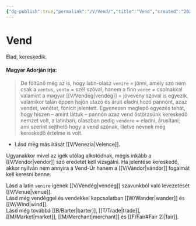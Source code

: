 ```yaml
---
{"dg-publish":true,"permalink":"/V/Vend/","title":"Vend","created":"2023-10-20T10:16","updated":"2023-12-25T06:16"}
---
```



# Vend

Elad, kereskedik.  

#### Magyar Adorján írja:  

> De föltűnő még az is, hogy latin-olasz `venire` = jönni, amely szó nem csak a `ventus`, `vento` = szél szóval, hanem a finn `venee` = csolnakkal valamint a magyar [[V/Vendég\|vendég]] = jövevény szóval is egyezik, valamikor talán éppen hajón utazó és áruit eladni hozó pannónt, azaz vendet, venétet, fönícit jelentett. Egyenesen meglepő egyezés tehát, hogy hiszen – amint láttuk – pannón azaz vend őstörzsünk kereskedő nemzet volt, a latinban, olaszban pedig `vendere` = eladni, árusítani; ami szerint sejthető hogy a vend szónak, illetve névnek még kereskedő értelme is volt.  
- Lásd még más írását [[V/Venezia\|Velence]].  

Ugyanakkor mivel az igék utólag alkotódnak, mégis inkább a [[V/Vendor\|vendor]] szó eredetét kell vizsgálni. Ha jelentése kereskedő, akkor nyilván nem annyira a Vend-Úr hanem a [[V/Vándor\|vándor]] fogalmát kell keresni benne.  

Lásd a latin `venire` igének [[V/Vendég\|vendég]] szavunkból való levezetését [[V/Venue\|venue]].  
Lásd még vendéggel és vendekkel kapcsolatban [[W/Wander\|wander]] és [[W/Wind\|wind]].   
Lásd még továbbá [[B/Barter\|barter]], [[T/Trade\|trade]], [[M/Market\|market]], [[M/Merchant\|merchant]] és [[F/Fair#Fair 2)\|fair]].  